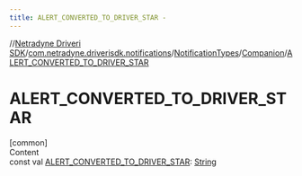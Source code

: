 ```yaml
---
title: ALERT_CONVERTED_TO_DRIVER_STAR -
---
```

//[Netradyne Driveri SDK](../../../index.md)/[com.netradyne.driverisdk.notifications](../../index.md)/[NotificationTypes](../index.md)/[Companion](index.md)/[ALERT_CONVERTED_TO_DRIVER_STAR](-a-l-e-r-t_-c-o-n-v-e-r-t-e-d_-t-o_-d-r-i-v-e-r_-s-t-a-r.md)



# ALERT_CONVERTED_TO_DRIVER_STAR  
[common]  
Content  
const val [ALERT_CONVERTED_TO_DRIVER_STAR](-a-l-e-r-t_-c-o-n-v-e-r-t-e-d_-t-o_-d-r-i-v-e-r_-s-t-a-r.md): [String](https://kotlinlang.org/api/latest/jvm/stdlib/kotlin/-string/index.html)  



